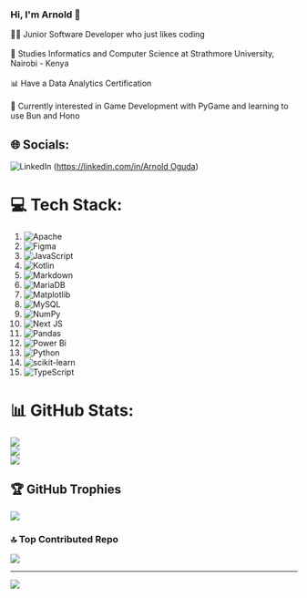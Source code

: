 ### Hi, I'm Arnold 👋

👨‍💻 Junior Software Developer who just likes coding <br><br>🏫 Studies Informatics and Computer Science at Strathmore University, Nairobi - Kenya <br><br>📊 Have a Data Analytics Certification <br><br>🤔 Currently interested in Game Development with PyGame and learning to use Bun and Hono <br>


## 🌐 Socials:
![LinkedIn](https://img.shields.io/badge/LinkedIn-%230077B5.svg?logo=linkedin&logoColor=white) ([https://linkedin.com/in/Arnold Oguda](https://www.linkedin.com/in/arnold-oguda-abb438310/?lipi=urn%3Ali%3Apage%3Ad_flagship3_profile_verification_details%3BAtXA%2BfTmScah34XVrb7l7A%3D%3D)) 

# 💻 Tech Stack:
1. ![Apache](https://img.shields.io/badge/apache-%23D42029.svg?style=for-the-badge&logo=apache&logoColor=white)
2. ![Figma](https://img.shields.io/badge/figma-%23F24E1E.svg?style=for-the-badge&logo=figma&logoColor=white)
3. ![JavaScript](https://img.shields.io/badge/javascript-%23323330.svg?style=for-the-badge&logo=javascript&logoColor=%23F7DF1E)
4. ![Kotlin](https://img.shields.io/badge/kotlin-%237F52FF.svg?style=for-the-badge&logo=kotlin&logoColor=white)
5. ![Markdown](https://img.shields.io/badge/markdown-%23000000.svg?style=for-the-badge&logo=markdown&logoColor=white)
6. ![MariaDB](https://img.shields.io/badge/MariaDB-003545?style=for-the-badge&logo=mariadb&logoColor=white)
7. ![Matplotlib](https://img.shields.io/badge/Matplotlib-%23ffffff.svg?style=for-the-badge&logo=Matplotlib&logoColor=black)
8. ![MySQL](https://img.shields.io/badge/mysql-4479A1.svg?style=for-the-badge&logo=mysql&logoColor=white)
9. ![NumPy](https://img.shields.io/badge/numpy-%23013243.svg?style=for-the-badge&logo=numpy&logoColor=white)
10. ![Next JS](https://img.shields.io/badge/Next-black?style=for-the-badge&logo=next.js&logoColor=white)
11. ![Pandas](https://img.shields.io/badge/pandas-%23150458.svg?style=for-the-badge&logo=pandas&logoColor=white)
12. ![Power Bi](https://img.shields.io/badge/power_bi-F2C811?style=for-the-badge&logo=powerbi&logoColor=black)
13. ![Python](https://img.shields.io/badge/python-3670A0?style=for-the-badge&logo=python&logoColor=ffdd54)
14. ![scikit-learn](https://img.shields.io/badge/scikit--learn-%23F7931E.svg?style=for-the-badge&logo=scikit-learn&logoColor=white)
15. ![TypeScript](https://img.shields.io/badge/typescript-%23007ACC.svg?style=for-the-badge&logo=typescript&logoColor=white)

# 📊 GitHub Stats:
![](https://github-readme-stats.vercel.app/api?username=Arnold-18-CS&theme=discord_old_blurple&hide_border=false&include_all_commits=false&count_private=true)<br/>
![](https://github-readme-streak-stats.herokuapp.com/?user=Arnold-18-CS&theme=discord_old_blurple&hide_border=false)<br/>
![](https://github-readme-stats.vercel.app/api/top-langs/?username=Arnold-18-CS&theme=discord_old_blurple&hide_border=false&include_all_commits=false&count_private=true&layout=donut)

## 🏆 GitHub Trophies
![](https://github-profile-trophy.vercel.app/?username=Arnold-18-CS&theme=github_dark_dimmed&no-frame=false&no-bg=true&margin-w=4)

### 🔝 Top Contributed Repo
![](https://github-contributor-stats.vercel.app/api?username=Arnold-18-CS&limit=5&theme=github_dark_dimmed&combine_all_yearly_contributions=true)

---
[![](https://visitcount.itsvg.in/api?id=Arnold-18-CS&icon=10&color=1)](https://visitcount.itsvg.in)

<!-- Proudly created with GPRM ( https://gprm.itsvg.in ) -->
